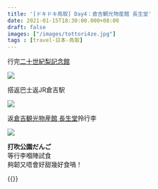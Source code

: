 ```yaml
---
title: '[ドキドキ鳥取] Day4：倉吉観光物産館 長生堂'
date: 2021-01-15T18:30:00.000+08:00
draft: false
images: ["/images/tottori4ze.jpg"]
tags : [travel-日本-鳥取]
---
```


行完[二十世紀梨記念館](https://hidie.net/tottori4zd/)  

![](/images/tottori4ze1.jpg)

搭返巴士返JR倉吉駅

![](/images/tottori4ze.jpg)

返[倉吉観光物産館 長生堂](https://hidie.net/tottori4f/)拎行李

![](/images/tottori4ze2.jpg)

**打吹公園だんご**  
等行李嗰陣試食  
夠韌又唔會好甜幾好食喎！  

{{<tottori>}}  

